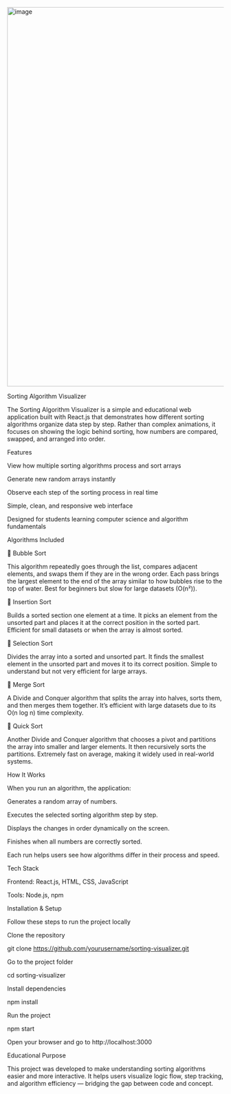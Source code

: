 <img width="1752" height="880" alt="image" src="https://github.com/user-attachments/assets/9e0df731-bd33-400c-8a48-2bee0a30d28e" />


Sorting Algorithm Visualizer

The Sorting Algorithm Visualizer is a simple and educational web application built with React.js that demonstrates how different sorting algorithms organize data step by step.
Rather than complex animations, it focuses on showing the logic behind sorting, how numbers are compared, swapped, and arranged into order.

Features

View how multiple sorting algorithms process and sort arrays

Generate new random arrays instantly

Observe each step of the sorting process in real time

Simple, clean, and responsive web interface

Designed for students learning computer science and algorithm fundamentals

Algorithms Included

🔹 Bubble Sort

This algorithm repeatedly goes through the list, compares adjacent elements, and swaps them if they are in the wrong order.
Each pass brings the largest element to the end of the array similar to how bubbles rise to the top of water.
Best for beginners but slow for large datasets (O(n²)).

🔹 Insertion Sort

Builds a sorted section one element at a time.
It picks an element from the unsorted part and places it at the correct position in the sorted part.
Efficient for small datasets or when the array is almost sorted.

🔹 Selection Sort

Divides the array into a sorted and unsorted part.
It finds the smallest element in the unsorted part and moves it to its correct position.
Simple to understand but not very efficient for large arrays.

🔹 Merge Sort

A Divide and Conquer algorithm that splits the array into halves, sorts them, and then merges them together.
It’s efficient with large datasets due to its O(n log n) time complexity.

🔹 Quick Sort

Another Divide and Conquer algorithm that chooses a pivot and partitions the array into smaller and larger elements.
It then recursively sorts the partitions.
Extremely fast on average, making it widely used in real-world systems.

How It Works

When you run an algorithm, the application:

Generates a random array of numbers.

Executes the selected sorting algorithm step by step.

Displays the changes in order dynamically on the screen.

Finishes when all numbers are correctly sorted.

Each run helps users see how algorithms differ in their process and speed.

Tech Stack

Frontend: React.js, HTML, CSS, JavaScript

Tools: Node.js, npm

Installation & Setup

Follow these steps to run the project locally 

Clone the repository

git clone https://github.com/yourusername/sorting-visualizer.git


Go to the project folder

cd sorting-visualizer


Install dependencies

npm install


Run the project

npm start


Open your browser and go to
http://localhost:3000

Educational Purpose

This project was developed to make understanding sorting algorithms easier and more interactive.
It helps users visualize logic flow, step tracking, and algorithm efficiency — bridging the gap between code and concept.
